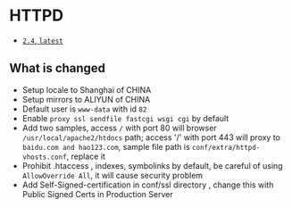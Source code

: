 # HTTPD

* [`2.4`, `latest`](https://github.com/kuituoshi/docker/blob/master/httpd/2.4/Dockerfile)


## What is changed

* Setup locale to Shanghai of CHINA
* Setup mirrors to ALIYUN of CHINA
* Default user is `www-data` with id `82`
* Enable `proxy ssl sendfile fastcgi wsgi cgi` by default
* Add two samples, access `/` with port 80 will browser `/usr/local/apache2/htdocs` path; access '/' with port 443 will proxy to `baidu.com and hao123.com`, sample file path is `conf/extra/httpd-vhosts.conf`, replace it 
* Prohibit .htaccess , indexes, symbolinks by default, be careful of using `AllowOverride All`, it will cause security problem
* Add Self-Signed-certification in conf/ssl directory , change this with Public Signed Certs in Production Server